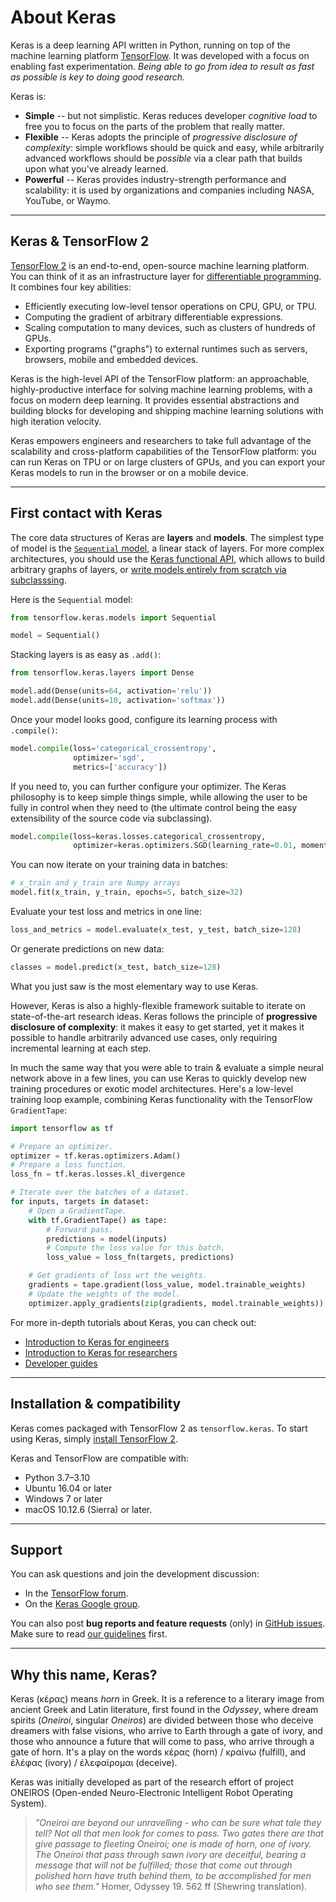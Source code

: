 # About Keras

Keras is a deep learning API written in Python, running on top of the machine learning platform [TensorFlow](https://github.com/tensorflow/tensorflow).
It was developed with a focus on enabling fast experimentation. *Being able to go from idea to result as fast as possible is key to doing good research.*

Keras is:

- **Simple** -- but not simplistic. Keras reduces developer *cognitive load* to free you to focus on the parts of the problem that really matter.
- **Flexible** -- Keras adopts the principle of *progressive disclosure of complexity*: simple workflows should be quick and easy,
while arbitrarily advanced workflows should be *possible* via a clear path that builds upon what you've already learned.
- **Powerful** -- Keras provides industry-strength performance and scalability: it is used by organizations and companies including NASA, YouTube, or Waymo.

---

## Keras & TensorFlow 2

[TensorFlow 2](https://www.tensorflow.org/) is an end-to-end, open-source machine learning platform. You can think of it as an infrastructure layer for
[differentiable programming](https://en.wikipedia.org/wiki/Differentiable_programming). It combines four key abilities:

- Efficiently executing low-level tensor operations on CPU, GPU, or TPU.
- Computing the gradient of arbitrary differentiable expressions.
- Scaling computation to many devices, such as clusters of hundreds of GPUs.
- Exporting programs ("graphs") to external runtimes such as servers, browsers, mobile and embedded devices.

Keras is the high-level API of the TensorFlow platform: an approachable, highly-productive interface for solving machine learning problems,
with a focus on modern deep learning. It provides essential abstractions and building blocks for developing
and shipping machine learning solutions with high iteration velocity.

Keras empowers engineers and researchers to take full advantage of the scalability
and cross-platform capabilities of the TensorFlow platform: you can run Keras on TPU or on large clusters of GPUs,
and you can export your Keras models to run in the browser or on a mobile device.

---

## First contact with Keras

The core data structures of Keras are __layers__ and __models__.
The simplest type of model is the [`Sequential` model](/guides/sequential_model/), a linear stack of layers.
For more complex architectures, you should use the [Keras functional API](/guides/functional_api/),
which allows to build arbitrary graphs of layers, or [write models entirely from scratch via subclasssing](/guides/making_new_layers_and_models_via_subclassing/).

Here is the `Sequential` model:

```python
from tensorflow.keras.models import Sequential

model = Sequential()
```

Stacking layers is as easy as `.add()`:

```python
from tensorflow.keras.layers import Dense

model.add(Dense(units=64, activation='relu'))
model.add(Dense(units=10, activation='softmax'))
```

Once your model looks good, configure its learning process with `.compile()`:

```python
model.compile(loss='categorical_crossentropy',
              optimizer='sgd',
              metrics=['accuracy'])
```

If you need to, you can further configure your optimizer. The Keras philosophy is to keep simple things simple,
while allowing the user to be fully in control when they need to (the ultimate control being the easy extensibility of the source code via subclassing).

```python
model.compile(loss=keras.losses.categorical_crossentropy,
              optimizer=keras.optimizers.SGD(learning_rate=0.01, momentum=0.9, nesterov=True))
```

You can now iterate on your training data in batches:

```python
# x_train and y_train are Numpy arrays
model.fit(x_train, y_train, epochs=5, batch_size=32)
```

Evaluate your test loss and metrics in one line:

```python
loss_and_metrics = model.evaluate(x_test, y_test, batch_size=128)
```

Or generate predictions on new data:

```python
classes = model.predict(x_test, batch_size=128)
```

What you just saw is the most elementary way to use Keras.

However, Keras is also a highly-flexible framework suitable to iterate on state-of-the-art research ideas.
Keras follows the principle of **progressive disclosure of complexity**: it makes it easy to get started,
yet it makes it possible to handle arbitrarily advanced use cases,
only requiring incremental learning at each step.

In much the same way that you were able to train & evaluate a simple neural network above in a few lines,
you can use Keras to quickly develop new training procedures or exotic model architectures.
Here's a low-level training loop example, combining Keras functionality with the TensorFlow `GradientTape`:

```python
import tensorflow as tf

# Prepare an optimizer.
optimizer = tf.keras.optimizers.Adam()
# Prepare a loss function.
loss_fn = tf.keras.losses.kl_divergence

# Iterate over the batches of a dataset.
for inputs, targets in dataset:
    # Open a GradientTape.
    with tf.GradientTape() as tape:
        # Forward pass.
        predictions = model(inputs)
        # Compute the loss value for this batch.
        loss_value = loss_fn(targets, predictions)

    # Get gradients of loss wrt the weights.
    gradients = tape.gradient(loss_value, model.trainable_weights)
    # Update the weights of the model.
    optimizer.apply_gradients(zip(gradients, model.trainable_weights))
```

For more in-depth tutorials about Keras, you can check out:

- [Introduction to Keras for engineers](/getting_started/intro_to_keras_for_engineers/)
- [Introduction to Keras for researchers](/getting_started/intro_to_keras_for_researchers/)
- [Developer guides](/guides/)

---

## Installation & compatibility

Keras comes packaged with TensorFlow 2 as `tensorflow.keras`.
To start using Keras, simply [install TensorFlow 2](https://www.tensorflow.org/install).

Keras and TensorFlow are compatible with:

- Python 3.7–3.10
- Ubuntu 16.04 or later
- Windows 7 or later
- macOS 10.12.6 (Sierra) or later.


---

## Support

You can ask questions and join the development discussion:

- In the [TensorFlow forum](https://discuss.tensorflow.org/).
- On the [Keras Google group](https://groups.google.com/forum/#!forum/keras-users).

You can also post **bug reports and feature requests** (only) in [GitHub issues](https://github.com/keras-team/keras/issues).
Make sure to read [our guidelines](https://github.com/keras-team/keras-contrib/blob/master/CONTRIBUTING.md) first.

---

## Why this name, Keras?


Keras (κέρας) means _horn_ in Greek. It is a reference to a literary image from ancient Greek and Latin literature, first found in the _Odyssey_, where dream spirits (_Oneiroi_, singular _Oneiros_) are divided between those who deceive dreamers with false visions, who arrive to Earth through a gate of ivory, and those who announce a future that will come to pass, who arrive through a gate of horn. It's a play on the words κέρας (horn) / κραίνω (fulfill), and ἐλέφας (ivory) / ἐλεφαίρομαι (deceive).

Keras was initially developed as part of the research effort of project ONEIROS (Open-ended Neuro-Electronic Intelligent Robot Operating System).

>_"Oneiroi are beyond our unravelling - who can be sure what tale they tell? Not all that men look for comes to pass. Two gates there are that give passage to fleeting Oneiroi; one is made of horn, one of ivory. The Oneiroi that pass through sawn ivory are deceitful, bearing a message that will not be fulfilled; those that come out through polished horn have truth behind them, to be accomplished for men who see them."_ Homer, Odyssey 19. 562 ff (Shewring translation).
